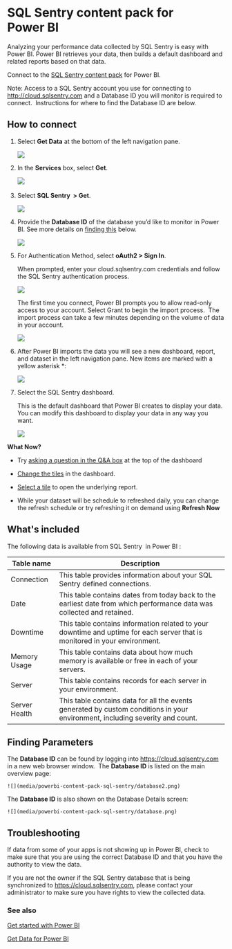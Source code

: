 ﻿<properties 
   pageTitle="SQL Sentry content pack"
   description="SQL Sentry content pack for Power BI"
   services="powerbi" 
   documentationCenter="" 
   authors="theresapalmer" 
   manager="mblythe" 
   backup=""
   editor=""
   tags=""
   qualityFocus="no"
   qualityDate=""/>
 
<tags
   ms.service="powerbi"
   ms.devlang="NA"
   ms.topic="article"
   ms.tgt_pltfrm="NA"
   ms.workload="powerbi"
   ms.date="08/29/2016"
   ms.author="tpalmer"/>
   
# SQL Sentry content pack for Power&nbsp;BI

Analyzing your performance data collected by SQL Sentry is easy with Power BI. Power BI retrieves your data, then builds a default dashboard and related reports based on that data.

Connect to the [SQL Sentry content pack](https://app.powerbi.com/groups/me/getdata/services/sql-sentry) for Power BI.

Note: Access to a SQL Sentry account you use for connecting to http://cloud.sqlsentry.com and a Database ID you will monitor is required to connect.  Instructions for where to find the Database ID are below.

## How to connect

1.  Select **Get Data** at the bottom of the left navigation pane.

	![](media/powerbi-content-pack-sql-sentry/PBI_GetData.png)

2.  In the **Services** box, select **Get**.

	![](media/powerbi-content-pack-sql-sentry/PBI_GetServices.png) 

3.  Select **SQL Sentry  \> Get**.

	![](media/powerbi-content-pack-sql-sentry/sqlsentry.png)

4.  Provide the **Database ID** of the database you’d like to monitor in Power BI. See more details on [finding this](#FindingParams) below.

	![](media/powerbi-content-pack-sql-sentry/img2400.png)

5.  For Authentication Method, select **oAuth2 \> Sign In**.

	When prompted, enter your cloud.sqlsentry.com credentials and follow the SQL Sentry authentication process.

	![](media/powerbi-content-pack-sql-sentry/img6400.png)

	The first time you connect, Power BI prompts you to allow read-only access to your account. Select Grant to begin the import process.  The import process can take a few minutes depending on the volume of data in your account.

	![](media/powerbi-content-pack-sql-sentry/img7400.png)

6.  After Power BI imports the data you will see a new dashboard, report, and dataset in the left navigation pane. New items are marked with a yellow asterisk \*:

	![](media/powerbi-content-pack-sql-sentry/img8200.png)

7.  Select the SQL Sentry dashboard.

	This is the default dashboard that Power BI creates to display your data. You can modify this dashboard to display your data in any way you want.

	![](media/powerbi-content-pack-sql-sentry/img9dashboard800.png)

**What Now?**

- Try [asking a question in the Q&A box](powerbi-service-q-and-a.md) at the top of the dashboard

- [Change the tiles](powerbi-service-edit-a-tile-in-a-dashboard.md) in the dashboard.

- [Select a tile](powerbi-service-dashboard-tiles.md) to open the underlying report.

- While your dataset will be schedule to refreshed daily, you can change the refresh schedule or try refreshing it on demand using **Refresh Now**


## What's included

The following data is available from SQL Sentry  in Power BI :


|Table name|Description|
|---|---|
|Connection|This table provides information about your SQL Sentry defined connections.|
|Date<br />|This table contains dates from today back to the earliest date from which performance data was collected and retained.|
|Downtime<br />|This table contains information related to your downtime and uptime for each server that is monitored in your environment.|
|Memory Usage<br />|This table contains data about how much memory is available or free in each of your servers.<br />|
|Server<br />|This table contains records for each server in your environment.|
|Server Health<br />|This table contains data for all the events generated by custom conditions in your environment, including severity and count.|

<a name="FindingParams"></a>
## Finding Parameters

The **Database ID** can be found by logging into <https://cloud.sqlsentry.com> in a new web browser window.  The **Database ID** is listed on the main overview page:

	![](media/powerbi-content-pack-sql-sentry/database2.png)

The **Database ID** is also shown on the Database Details screen:

	![](media/powerbi-content-pack-sql-sentry/database.png)


## Troubleshooting

If data from some of your apps is not showing up in Power BI, check to make sure that you are using the correct Database ID and that you have the authority to view the data. 

If you are not the owner if the SQL Sentry database that is being synchronized to <https://cloud.sqlsentry.com>, please contact your administrator to make sure you have rights to view the collected data.

### See also

[Get started with Power BI](powerbi-service-get-started.md)

[Get Data for Power BI](powerbi-service-get-data.md)

